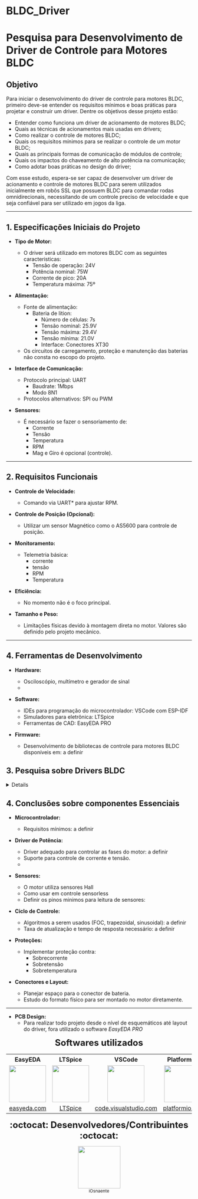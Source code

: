 # BLDC_Driver

# Pesquisa para Desenvolvimento de Driver de Controle para Motores BLDC

## Objetivo
Para iniciar o desenvolvimento do driver de controle para motores BLDC, primeiro deve-se entender os requisitos mínimos e boas práticas para projetar e construir um driver. 
Dentre os objetivos desse projeto estão: 
- Entender como funciona um driver de acionamento de motores BLDC;
- Quais as técnicas de acionamentos mais usadas em drivers;
- Como realizar o controle de motores BLDC;
- Quais os requisitos mínimos para se realizar o controle de um motor BLDC;
- Quais as principais formas de comunicação de módulos de controle;
- Quais os impactos do chaveamento de alto potência na comunicação;
- Como adotar boas práticas no design do driver;

Com esse estudo, espera-se ser capaz de desenvolver um driver de acionamento e controle de motores BLDC para serem utilizados inicialmente em robôs SSL que possuem BLDC para comandar
rodas omnidirecionais, necessitando de um controle preciso de velocidade e que seja confiável para ser utilizado em jogos da liga. 

---

## 1. **Especificações Iniciais do Projeto**
- **Tipo de Motor:** 
  - O driver será utilizado em motores BLDC com as seguintes caracteristicas:
    - Tensão de operação: 24V
    - Potência nominal: 75W
    - Corrente de pico: 20A
    - Temperatura máxima: 75º
    
- **Alimentação:** 
  - Fonte de alimentação:
    - Bateria de lition:
      - Número de células: 7s
      - Tensão nominal: 25.9V
      - Tensão máxima: 29.4V
      - Tensão mínima: 21.0V
      - Interface: Conectores XT30
  - Os circuitos de carregamento, proteção e manutenção das baterias não consta no escopo do projeto.
  
- **Interface de Comunicação:** 
  - Protocolo principal: UART
    - Baudrate: 1Mbps
    - Modo 8N1 
  - Protocolos alternativos: SPI ou PWM
 
- **Sensores:**
  - É necessário se fazer o sensoriamento de:
    - Corrente
    - Tensão
    - Temperatura
    - RPM   
    - Mag e Giro é opcional (controle).
      
---

## 2. **Requisitos Funcionais**
- **Controle de Velocidade:**
  - Comando via UART* para ajustar RPM.

- **Controle de Posição (Opcional):**
  - Utilizar um sensor Magnético como o AS5600 para controle de posição.

- **Monitoramento:**
  - Telemetria básica:
    - corrente
    - tensão
    - RPM
    - Temperatura
      
- **Eficiência:**
  - No momento não é o foco principal.
  
- **Tamanho e Peso:**
  - Limitações físicas devido à montagem direta no motor. Valores são definido pelo projeto mecânico.


---

## 4. **Ferramentas de Desenvolvimento**
- **Hardware:**
  - Osciloscópio, multímetro e gerador de sinal
  - 

- **Software:**
  - IDEs para programação do microcontrolador: VSCode com ESP-IDF
  - Simuladores para eletrônica: LTSpice
  - Ferramentas de CAD: EasyEDA PRO
    
- **Firmware:**
  - Desenvolvimento de bibliotecas de controle para motores BLDC disponíveis em: a definir 


## 3. **Pesquisa sobre Drivers BLDC**

<details> <sumary> **Para detalhes sobre Drivers de acionamento BLDC** </sumary>


## X. **Referências Técnicas**
- **Datasheets e App Notes:**
  - Drivers BLDC:
  - Microcontroladores: 
  - Sensores Hall:
    
- **Guias de Controle de Motor:**
  - "Field Oriented Control (FOC)":
    
  - Controle trapezoidal para BLDCs:

    
---

## XX. **Etapas do Projeto**
1. **Pesquisa Inicial:**
   - Levantamento de requisitos técnicos.
   - Escolha de componentes e análise de viabilidade.
2. **Prototipagem:**
   - Montagem do circuito básico em protoboard.
   - Testes com motor em baixa potência.
3. **Desenvolvimento do Firmware:**
   - Implementação de controle básico.
   - Adição de funcionalidades de monitoramento.
4. **Teste e Validação:**
   - Verificar desempenho em diferentes cenários.
   - Ajustar parâmetros para otimização.
5. **Projeto Final:**
   - Design da PCB.
   - Construção do módulo integrado e testes finais.


## XXX. **Links Úteis**
- **Documentação de BLDC:**
  - 

- **Comunicação UART:**
  - Exemplos de implementação UART em microcontroladores:
    -   

  
</details>



## 4. **Conclusões sobre componentes Essenciais**
- **Microcontrolador:**
  - Requisitos mínimos: a definir 
    
- **Driver de Potência:**
  - Driver adequado para controlar as fases do motor: a definir 
  - Suporte para controle de corrente e tensão.
  - 
- **Sensores:**
  - O motor utiliza sensores Hall
  - Como usar em controle sensorless
  - Definir os pinos minimos para leitura de sensores: 

- **Ciclo de Controle:**
  - Algoritmos a serem usados (FOC, trapezoidal, sinusoidal): a definir 
  - Taxa de atualização e tempo de resposta necessário: a definir 

- **Proteções:**
  - Implementar proteção contra:
    - Sobrecorrente 
    - Sobretensão
    - Sobretemperatura

- **Conectores e Layout:**
  - Planejar espaço para o conector de bateria.
  - Estudo do formato físico para ser montado no motor diretamente.


---



- **PCB Design:**
  - Para realizar todo projeto desde o nível de esquemáticos até layout do driver, fora utilizado o software *EasyEDA PRO*


<p align="center">
  <strong><span style="font-size: 24px;">Softwares utilizados</span></strong>
</p>
<table align="center" style="text-align: center; border-collapse: collapse;">
  <tr>
    <th>EasyEDA</th>
    <th>LTSpice</th>
    <th>VSCode</th>
    <th>PlatformIO</th>
    <th>ESP-IDF</th>
  </tr>
  <tr>
    <td>
      <img src="https://easyeda.com/images/easyeda-thumbnail.png?id=d5ed1fe5930602975df1" style="height: 100px; object-fit: contain;">
    </td>
    <td>
      <img src="https://images.sftcdn.net/images/t_app-icon-m/p/d55e21eb-857a-4b0e-8403-584ec5ce0543/1490032411/ltspice-icon.jpg" style="height: 100px; object-fit: contain;">
    </td>
    <td>
      <img src="https://code.visualstudio.com/assets/images/code-stable.png" style="height: 100px; object-fit: contain;">
    </td>
    <td>
      <img src="https://cdn.platformio.org/images/platformio-logo.17fdc3bc.png" style="height: 100px; object-fit: contain;">
    </td>
    <td>
      <img src="https://www.espressif.com/sites/all/themes/espressif/images/logo-guidelines/primary-vertical-logo.png" style="height: 100px; object-fit: contain;">
    </td>
  </tr>
  <tr>
    <td><a href="https://easyeda.com">easyeda.com</a></td>
    <td><a href="https://www.analog.com/en/design-center/design-tools-and-calculators/ltspice-simulator.html">LTSpice</a></td>
    <td><a href="https://code.visualstudio.com">code.visualstudio.com</a></td>
    <td><a href="https://platformio.org">platformio.org</a></td>
    <td><a href="https://www.espressif.com/en">Espressif.en</a></td>
  </tr>
</table>



<p align="center">
  <strong><span style="font-size: 24px;">:octocat: Desenvolvedores/Contribuintes :octocat:</span></strong>
</p>
<p align="center">
  <a href="https://github.com/iOsnaaente">
    <img src="https://avatars.githubusercontent.com/u/45924781?v=4" width="115">
    <br><sub>iOsnaente</sub>
  </a>
</p>
